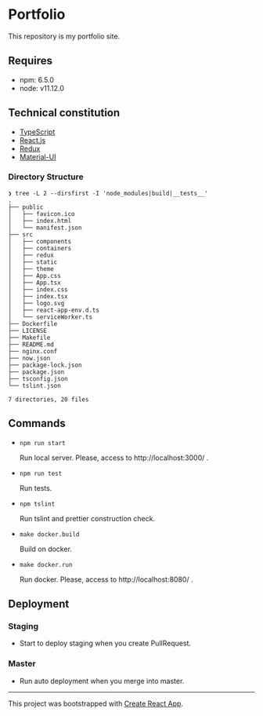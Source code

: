 Portfolio
=========

This repository is my portfolio site.

## Requires

- npm: 6.5.0
- node: v11.12.0

## Technical constitution

- [TypeScript](https://www.typescriptlang.org/)
- [React.js](https://reactjs.org/)
- [Redux](https://redux.js.org/)
- [Material-UI](https://material-ui.com/)

### Directory Structure

```
❯ tree -L 2 --dirsfirst -I 'node_modules|build|__tests__'
.
├── public
│   ├── favicon.ico
│   ├── index.html
│   └── manifest.json
├── src
│   ├── components
│   ├── containers
│   ├── redux
│   ├── static
│   ├── theme
│   ├── App.css
│   ├── App.tsx
│   ├── index.css
│   ├── index.tsx
│   ├── logo.svg
│   ├── react-app-env.d.ts
│   └── serviceWorker.ts
├── Dockerfile
├── LICENSE
├── Makefile
├── README.md
├── nginx.conf
├── now.json
├── package-lock.json
├── package.json
├── tsconfig.json
└── tslint.json

7 directories, 20 files
```

## Commands

- `npm run start`

    Run local server. Please, access to http://localhost:3000/ .

- `npm run test`

    Run tests.

- `npm tslint`

    Run tslint and prettier construction check.

- `make docker.build`

    Build on docker.
    
- `make docker.run`

    Run docker. Please, access to http://localhost:8080/ .

## Deployment

### Staging

- Start to deploy staging when you create PullRequest.

### Master

- Run auto deployment when you merge into master.

---

This project was bootstrapped with [Create React App](https://github.com/facebook/create-react-app).
